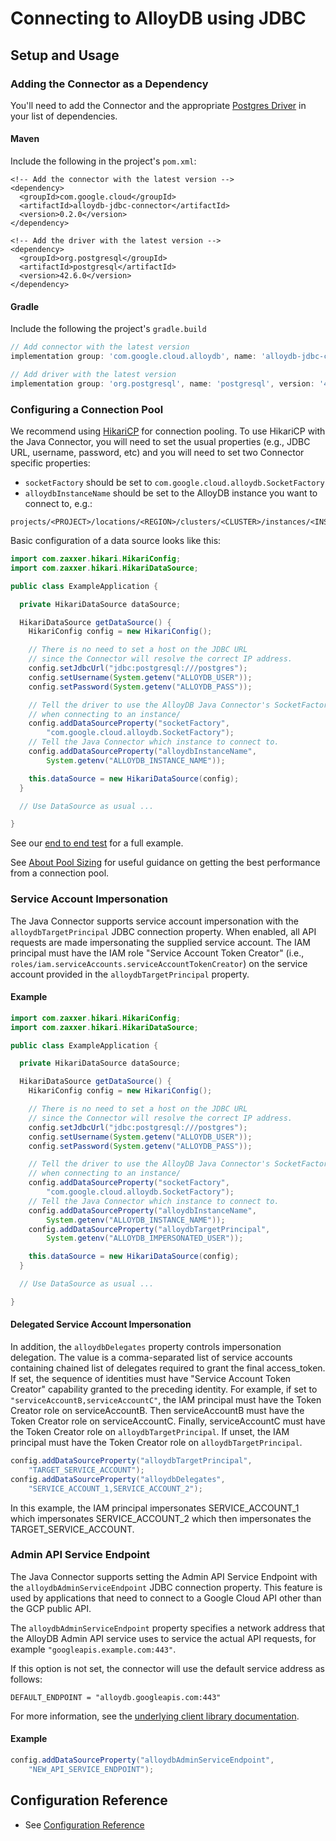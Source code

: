 # Connecting to AlloyDB using JDBC

## Setup and Usage

### Adding the Connector as a Dependency

You'll need to add the Connector and the appropriate [Postgres Driver][pg-driver] in your
list of dependencies.

[pg-driver]: https://mvnrepository.com/artifact/org.postgresql/postgresql

#### Maven

Include the following in the project's `pom.xml`:

<!-- {x-version-update-start:alloydb-jdbc-connector:released} -->
```maven-pom
<!-- Add the connector with the latest version -->
<dependency>
  <groupId>com.google.cloud</groupId>
  <artifactId>alloydb-jdbc-connector</artifactId>
  <version>0.2.0</version>
</dependency>
```
<!-- {x-version-update-end} -->

```maven-pom
<!-- Add the driver with the latest version -->
<dependency>
  <groupId>org.postgresql</groupId>
  <artifactId>postgresql</artifactId>
  <version>42.6.0</version>
</dependency>
```

#### Gradle

Include the following the project's `gradle.build`

<!-- {x-version-update-start:alloydb-jdbc-connector:released} -->
```gradle
// Add connector with the latest version
implementation group: 'com.google.cloud.alloydb', name: 'alloydb-jdbc-connector', version: '0.2.0'
```
<!-- {x-version-update-end} -->

```gradle
// Add driver with the latest version
implementation group: 'org.postgresql', name: 'postgresql', version: '42.6.0'
```

### Configuring a Connection Pool

We recommend using [HikariCP][] for connection pooling. To use HikariCP with
the Java Connector, you will need to set the usual properties (e.g., JDBC URL,
username, password, etc) and you will need to set two Connector specific
properties:

[HikariCP]: https://github.com/brettwooldridge/HikariCP

- `socketFactory` should be set to `com.google.cloud.alloydb.SocketFactory`
- `alloydbInstanceName` should be set to the AlloyDB instance you want to
  connect to, e.g.:
```
projects/<PROJECT>/locations/<REGION>/clusters/<CLUSTER>/instances/<INSTANCE>
```

Basic configuration of a data source looks like this:

``` java
import com.zaxxer.hikari.HikariConfig;
import com.zaxxer.hikari.HikariDataSource;

public class ExampleApplication {

  private HikariDataSource dataSource;

  HikariDataSource getDataSource() {
    HikariConfig config = new HikariConfig();

    // There is no need to set a host on the JDBC URL
    // since the Connector will resolve the correct IP address.
    config.setJdbcUrl("jdbc:postgresql:///postgres");
    config.setUsername(System.getenv("ALLOYDB_USER"));
    config.setPassword(System.getenv("ALLOYDB_PASS"));

    // Tell the driver to use the AlloyDB Java Connector's SocketFactory
    // when connecting to an instance/
    config.addDataSourceProperty("socketFactory",
        "com.google.cloud.alloydb.SocketFactory");
    // Tell the Java Connector which instance to connect to.
    config.addDataSourceProperty("alloydbInstanceName",
        System.getenv("ALLOYDB_INSTANCE_NAME"));

    this.dataSource = new HikariDataSource(config);
  }

  // Use DataSource as usual ...

}
```

See our [end to end test][e2e] for a full example.

See [About Pool Sizing][pool-sizing] for useful guidance on getting the best
performance from a connection pool.

[e2e]: https://github.com/GoogleCloudPlatform/alloydb-java-connector/blob/main/alloydb-jdbc-connector/src/test/java/com/google/cloud/alloydb/ITSocketFactoryTest.java
[pool-sizing]: https://github.com/brettwooldridge/HikariCP/wiki/About-Pool-Sizing

### Service Account Impersonation

The Java Connector supports service account impersonation with the
`alloydbTargetPrincipal` JDBC connection property. When enabled,
all API requests are made impersonating the supplied service account.
The IAM principal must have the IAM role "Service Account Token Creator"
(i.e., `roles/iam.serviceAccounts.serviceAccountTokenCreator`) on the
service account provided in the `alloydbTargetPrincipal` property.

#### Example

``` java
import com.zaxxer.hikari.HikariConfig;
import com.zaxxer.hikari.HikariDataSource;

public class ExampleApplication {

  private HikariDataSource dataSource;

  HikariDataSource getDataSource() {
    HikariConfig config = new HikariConfig();

    // There is no need to set a host on the JDBC URL
    // since the Connector will resolve the correct IP address.
    config.setJdbcUrl("jdbc:postgresql:///postgres");
    config.setUsername(System.getenv("ALLOYDB_USER"));
    config.setPassword(System.getenv("ALLOYDB_PASS"));

    // Tell the driver to use the AlloyDB Java Connector's SocketFactory
    // when connecting to an instance/
    config.addDataSourceProperty("socketFactory",
        "com.google.cloud.alloydb.SocketFactory");
    // Tell the Java Connector which instance to connect to.
    config.addDataSourceProperty("alloydbInstanceName",
        System.getenv("ALLOYDB_INSTANCE_NAME"));
    config.addDataSourceProperty("alloydbTargetPrincipal", 
        System.getenv("ALLOYDB_IMPERSONATED_USER"));

    this.dataSource = new HikariDataSource(config);
  }

  // Use DataSource as usual ...

}
```

#### Delegated Service Account Impersonation

In addition, the `alloydbDelegates` property controls impersonation delegation.
The value is a comma-separated list of service accounts containing chained
list of delegates required to grant the final access_token. If set,
the sequence of identities must have "Service Account Token Creator" capability
granted to the preceding identity. For example, if set to
`"serviceAccountB,serviceAccountC"`, the IAM principal must have the
Token Creator role on serviceAccountB. Then serviceAccountB must have the
Token Creator role on serviceAccountC. Finally, serviceAccountC must have the
Token Creator role on `alloydbTargetPrincipal`. If unset, the IAM principal
must have the Token Creator role on `alloydbTargetPrincipal`.

```java
config.addDataSourceProperty("alloydbTargetPrincipal",
    "TARGET_SERVICE_ACCOUNT");
config.addDataSourceProperty("alloydbDelegates", 
    "SERVICE_ACCOUNT_1,SERVICE_ACCOUNT_2");
```

In this example, the IAM principal impersonates SERVICE_ACCOUNT_1 which
impersonates SERVICE_ACCOUNT_2 which then impersonates the
TARGET_SERVICE_ACCOUNT.

### Admin API Service Endpoint

The Java Connector supports setting the Admin API Service Endpoint with the
`alloydbAdminServiceEndpoint` JDBC connection property. This feature is
used by applications that need to connect to a Google Cloud API other
than the GCP public API.

The `alloydbAdminServiceEndpoint` property specifies a network address that
the AlloyDB Admin API service uses to service the actual API requests,
for example `"googleapis.example.com:443"`.

If this option is not set, the connector will use the default service address
as follows:

```
DEFAULT_ENDPOINT = "alloydb.googleapis.com:443"
```

For more information, see the [underlying client library documentation][client-docs].

[client-docs]: https://cloud.google.com/java/docs/reference/google-cloud-alloydb/latest/com.google.cloud.alloydb.v1beta#alloydbadminclient_1

#### Example

```java
config.addDataSourceProperty("alloydbAdminServiceEndpoint",
    "NEW_API_SERVICE_ENDPOINT");
```

## Configuration Reference

- See [Configuration Reference](configuration.md)